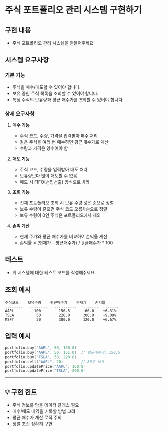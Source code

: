 # 주식 포트폴리오 관리 시스템 구현하기

## 구현 내용
- 주식 포트폴리오 관리 시스템을 만들어주세요

## 시스템 요구사항

### 기본 기능
- 주식을 매수/매도할 수 있어야 합니다.
- 보유 중인 주식 목록을 조회할 수 있어야 합니다.
- 특정 주식의 보유량과 평균 매수가를 조회할 수 있어야 합니다.

### 상세 요구사항
1. **매수 기능**
    - 주식 코드, 수량, 가격을 입력받아 매수 처리
    - 같은 주식을 여러 번 매수하면 평균 매수가로 계산
    - 수량과 가격은 양수여야 함

2. **매도 기능**
    - 주식 코드, 수량을 입력받아 매도 처리
    - 보유량보다 많이 매도할 수 없음
    - 매도 시 FIFO(선입선출) 방식으로 처리

3. **조회 기능**
    - 전체 포트폴리오 조회 시 보유 수량 많은 순으로 정렬
    - 보유 수량이 같으면 주식 코드 오름차순으로 정렬
    - 보유 수량이 0인 주식은 포트폴리오에서 제외

4. **손익 계산**
    - 현재 주가와 평균 매수가를 비교하여 손익률 계산
    - 손익률 = (현재가 - 평균매수가) / 평균매수가 * 100

## 테스트
- 위 시스템에 대한 테스트 코드를 작성해주세요.

## 조회 예시
```
주식코드    보유수량    평균매수가    현재가    손익률
--------   --------   ----------   -------   ------
AAPL         100        150.5      160.0    +6.31%
TSLA          50        220.0      200.0    -9.09%  
MSFT          30        300.0      320.0    +6.67%
```

## 입력 예시
```kotlin
portfolio.buy("AAPL", 50, 150.0)
portfolio.buy("AAPL", 50, 151.0)  // 평균매수가: 150.5
portfolio.buy("TSLA", 50, 220.0)
portfolio.sell("AAPL", 20)        // 80주 보유
portfolio.updatePrice("AAPL", 160.0)
portfolio.updatePrice("TSLA", 200.0)
```

---

## 💡 구현 힌트
- 주식 정보를 담을 데이터 클래스 필요
- 매수/매도 내역을 기록할 방법 고려
- 평균 매수가 계산 로직 주의
- 정렬 조건 정확히 구현